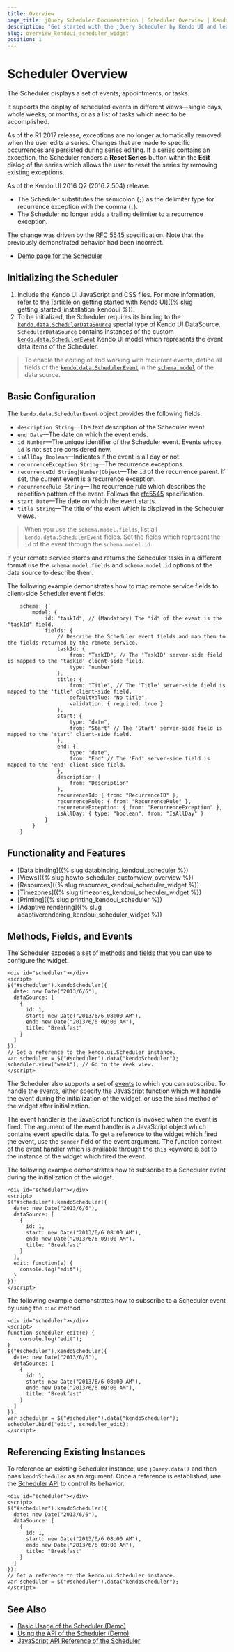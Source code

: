 ```yaml
---
title: Overview
page_title: jQuery Scheduler Documentation | Scheduler Overview | Kendo UI
description: "Get started with the jQuery Scheduler by Kendo UI and learn how to initialize the widget and use its events."
slug: overview_kendoui_scheduler_widget
position: 1
---
```


# Scheduler Overview

The Scheduler displays a set of events, appointments, or tasks.

It supports the display of scheduled events in different views&mdash;single days, whole weeks, or months, or as a list of tasks which need to be accomplished.

As of the R1 2017 release, exceptions are no longer automatically removed when the user edits a series. Changes that are made to specific occurrences are persisted during series editing. If a series contains an exception, the Scheduler renders a **Reset Series** button within the **Edit** dialog of the series which allows the user to reset the series by removing existing exceptions.

As of the Kendo UI 2016 Q2 (2016.2.504) release:
* The Scheduler substitutes the semicolon (`;`) as the delimiter type for recurrence exception with the comma (`,`).
* The Scheduler no longer adds a trailing delimiter to a recurrence exception.

The change was driven by the [RFC 5545](http://tools.ietf.org/html/rfc5545#page-120) specification. Note that the previously demonstrated behavior had been incorrect.

* [Demo page for the Scheduler](https://demos.telerik.com/kendo-ui/scheduler/index)

## Initializing the Scheduler

1. Include the Kendo UI JavaScript and CSS files. For more information, refer to the [article on getting started with Kendo UI]({% slug getting_started_installation_kendoui %}).
2. To be initialized, the Scheduler requires its binding to the [`kendo.data.SchedulerDataSource`](/api/framework/schedulerdatasource) special type of Kendo UI DataSource. `SchedulerDataSource` contains instances of the custom [`kendo.data.SchedulerEvent`](/api/framework/schedulerevent) Kendo UI model which represents the event data items of the Scheduler.

> To enable the editing of and working with recurrent events, define all fields of the [`kendo.data.SchedulerEvent`](/api/framework/schedulerevent) in the [`schema.model`](/api/framework/datasource#configuration-schema.model) of the data source.

## Basic Configuration

The `kendo.data.SchedulerEvent` object provides the following fields:

* `description String`&mdash;The text description of the Scheduler event.
* `end Date`&mdash;The date on which the event ends.
* `id Number`&mdash;The unique identifier of the Scheduler event. Events whose `id` is not set are considered new.
* `isAllDay Boolean`&mdash;Indicates if the event is all day or not.
* `recurrenceException String`&mdash;The recurrence exceptions.
* `recurrenceId String|Number|Object`&mdash;The `id` of the recurrence parent. If set, the current event is a recurrence exception.
* `recurrenceRule String`&mdash;The recurrence rule which describes the repetition pattern of the event. Follows the [rfc5545](http://tools.ietf.org/html/rfc5545) specification.
* `start Date`&mdash;The date on which the event starts.
* `title String`&mdash;The title of the event which is displayed in the Scheduler views.

> When you use the `schema.model.fields`, list all `kendo.data.SchedulerEvent` fields. Set the fields which represent the `id` of the event through the `schema.model.id`.

If your remote service stores and returns the Scheduler tasks in a different format use the `schema.model.fields` and `schema.model.id` options of the data source to describe them.

The following example demonstrates how to map remote service fields to client-side Scheduler event fields.

        schema: {
            model: {
                id: "taskId", // (Mandatory) The "id" of the event is the "taskId" field.
                fields: {
                    // Describe the Scheduler event fields and map them to the fields returned by the remote service.
                    taskId: {
                        from: "TaskID", // The 'TaskID' server-side field is mapped to the 'taskId' client-side field.
                        type: "number"
                    },
                    title: {
                        from: "Title", // The 'Title' server-side field is mapped to the 'title' client-side field.
                        defaultValue: "No title",
                        validation: { required: true }
                    },
                    start: {
                        type: "date",
                        from: "Start" // The 'Start' server-side field is mapped to the 'start' client-side field.
                    },
                    end: {
                        type: "date",
                        from: "End" // The 'End' server-side field is mapped to the 'end' client-side field.
                    },
                    description: {
                        from: "Description"
                    },
                    recurrenceId: { from: "RecurrenceID" },
                    recurrenceRule: { from: "RecurrenceRule" },
                    recurrenceException: { from: "RecurrenceException" },
                    isAllDay: { type: "boolean", from: "IsAllDay" }
                }
            }
        }

## Functionality and Features

* [Data binding]({% slug databinding_kendoui_scheduler %})
* [Views]({% slug howto_scheduler_customview_overview %})
* [Resources]({% slug resources_kendoui_scheduler_widget %})
* [Timezones]({% slug timezones_kendoui_scheduler_widget %})
* [Printing]({% slug printing_kendoui_scheduler %})
* [Adaptive rendering]({% slug adaptiverendering_kendoui_scheduler_widget %})

## Methods, Fields, and Events

The Scheduler exposes a set of [methods](/api/web/scheduler#methods) and [fields](/api/web/scheduler#fields) that you can use to configure the widget.

    <div id="scheduler"></div>
    <script>
    $("#scheduler").kendoScheduler({
      date: new Date("2013/6/6"),
      dataSource: [
        {
          id: 1,
          start: new Date("2013/6/6 08:00 AM"),
          end: new Date("2013/6/6 09:00 AM"),
          title: "Breakfast"
        }
      ]
    });
    // Get a reference to the kendo.ui.Scheduler instance.
    var scheduler = $("#scheduler").data("kendoScheduler");
    scheduler.view("week"); // Go to the Week view.
    </script>

The Scheduler also supports a set of [events](/api/web/scheduler#events) to which you can subscribe. To handle the events, either specify the JavaScript function which will handle the event during the initialization of the widget, or use the `bind` method of the widget after initialization.

The event handler is the JavaScript function is invoked when the event is fired. The argument of the event handler is a JavaScript object which contains event specific data. To get a reference to the widget which fired the event, use the `sender` field of the event argument. The function context of the event handler which is available through the `this` keyword is set to the instance of the widget which fired the event.

The following example demonstrates how to subscribe to a Scheduler event during the initialization of the widget.

    <div id="scheduler"></div>
    <script>
    $("#scheduler").kendoScheduler({
      date: new Date("2013/6/6"),
      dataSource: [
        {
          id: 1,
          start: new Date("2013/6/6 08:00 AM"),
          end: new Date("2013/6/6 09:00 AM"),
          title: "Breakfast"
        }
      ],
      edit: function(e) {
        console.log("edit");
      }
    });
    </script>

The following example demonstrates how to subscribe to a Scheduler event by using the `bind` method.

    <div id="scheduler"></div>
    <script>
    function scheduler_edit(e) {
        console.log("edit");
    }
    $("#scheduler").kendoScheduler({
      date: new Date("2013/6/6"),
      dataSource: [
        {
          id: 1,
          start: new Date("2013/6/6 08:00 AM"),
          end: new Date("2013/6/6 09:00 AM"),
          title: "Breakfast"
        }
      ]
    });
    var scheduler = $("#scheduler").data("kendoScheduler");
    scheduler.bind("edit", scheduler_edit);
    </script>

## Referencing Existing Instances

To reference an existing Scheduler instance, use `jQuery.data()` and then pass `kendoScheduler` as an argument. Once a reference is established, use the [Scheduler API](/api/javascript/ui/scheduler) to control its behavior.

    <div id="scheduler"></div>
    <script>
    $("#scheduler").kendoScheduler({
      date: new Date("2013/6/6"),
      dataSource: [
        {
          id: 1,
          start: new Date("2013/6/6 08:00 AM"),
          end: new Date("2013/6/6 09:00 AM"),
          title: "Breakfast"
        }
      ]
    });
    // Get a reference to the kendo.ui.Scheduler instance.
    var scheduler = $("#scheduler").data("kendoScheduler");
    </script>

## See Also

* [Basic Usage of the Scheduler (Demo)](https://demos.telerik.com/kendo-ui/scheduler/index)
* [Using the API of the Scheduler (Demo)](https://demos.telerik.com/kendo-ui/scheduler/api)
* [JavaScript API Reference of the Scheduler](/api/javascript/ui/scheduler)
